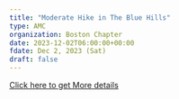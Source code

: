 ```yaml
---
title: "Moderate Hike in The Blue Hills" 
type: AMC
organization: Boston Chapter
date: 2023-12-02T06:00:00+00:00
fdate: Dec 2, 2023 (Sat)
draft: false
---
```

<a href="https://activities.outdoors.org/search/index.cfm/action/details/id/147127" target="_blank">Click here to get More details</a>

